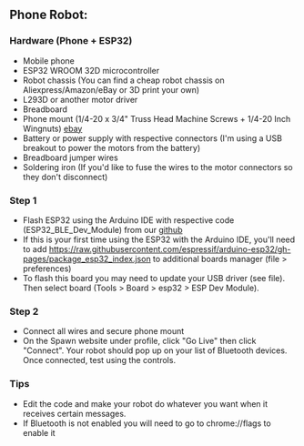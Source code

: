 ## Phone Robot:

### Hardware (Phone + ESP32)
- Mobile phone
- ESP32 WROOM 32D microcontroller
- Robot chassis (You can find a cheap robot chassis on Aliexpress/Amazon/eBay or 3D print your own)
- L293D or another motor driver
- Breadboard
- Phone mount (1/4-20 x 3/4" Truss Head Machine Screws + 1/4-20 Inch Wingnuts) [ebay](https://www.ebay.com/itm/335118194262)
- Battery or power supply with respective connectors (I'm using a USB breakout to power the motors from the battery)
- Breadboard jumper wires 
- Soldering iron (If you'd like to fuse the wires to the motor connectors so they don't disconnect)

### Step 1
- Flash ESP32 using the Arduino IDE with respective code (ESP32_BLE_Dev_Module) from our [github](https://github.com/sp4wn-owner/Spawn/blob/main/Robots/Phone/ESP32_BLE_Dev_Module/ESP32_BLE_Dev_Module.ino)
- If this is your first time using the ESP32 with the Arduino IDE, you'll need to add https://raw.githubusercontent.com/espressif/arduino-esp32/gh-pages/package_esp32_index.json to additional boards manager (file > preferences)
- To flash this board you may need to update your USB driver (see file). Then select board (Tools > Board > esp32 > ESP Dev Module).

### Step 2
- Connect all wires and secure phone mount
- On the Spawn website under profile, click "Go Live" then click "Connect". Your robot should pop up on your list of Bluetooth devices. Once connected, test using the controls.

### Tips
- Edit the code and make your robot do whatever you want when it receives certain messages.
- If Bluetooth is not enabled you will need to go to chrome://flags to enable it